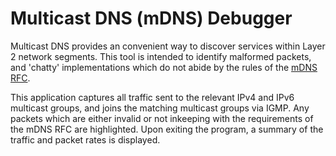 # Multicast DNS (mDNS) Debugger

Multicast DNS provides an convenient way to discover services within Layer 2 network segments. This tool is intended to identify malformed packets, and 'chatty' implementations which do not abide by the rules of the [mDNS RFC](https://tools.ietf.org/html/rfc6762).

This application captures all traffic sent to the relevant IPv4 and IPv6 multicast groups, and joins the matching multicast groups via IGMP. Any packets which are either invalid or not inkeeping with the requirements of the mDNS RFC are highlighted. Upon exiting the program, a summary of the traffic and packet rates is displayed.
